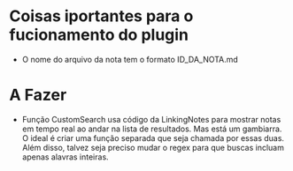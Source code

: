 # Coisas iportantes para o fucionamento do plugin

- O nome do arquivo da nota tem o formato ID_DA_NOTA.md


# A Fazer
- Função CustomSearch usa código da LinkingNotes para mostrar notas em tempo real ao andar na lista de resultados. Mas está um gambiarra. O ideal é criar uma função separada que seja chamada por essas duas. Além disso, talvez seja preciso mudar o regex para que buscas incluam apenas alavras inteiras.
